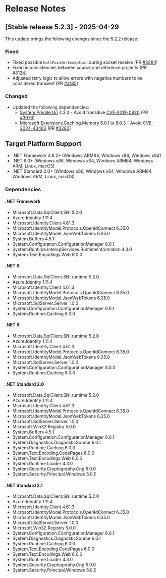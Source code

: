 # Release Notes

## [Stable release 5.2.3] - 2025-04-29

This update brings the following changes since the 5.2.2 release:

### Fixed

- Fixed possible `NullPointerException` during socket receive (PR [#3284](https://github.com/dotnet/SqlClient/pull/3284))
- Fixed inconsistencies between source and reference projects (PR [#3124](https://github.com/dotnet/SqlClient/pull/3124))
- Adjusted retry logic to allow errors with negative numbers to be considered transient (PR [#3185](https://github.com/dotnet/SqlClient/pull/3185))

### Changed

- Updated the following dependencies:
  - [System.Private.Uri](https://www.nuget.org/packages/System.Private.Uri) 4.3.2 - Avoid transitive [CVE-2019-0820](https://msrc.microsoft.com/update-guide/en-US/advisory/CVE-2019-0820) (PR [#3076](https://github.com/dotnet/SqlClient/pull/3076))
  - [Microsoft.Extensions.Caching.Memory](https://www.nuget.org/packages/Microsoft.Extensions.Caching.Memory/6.0.3) 6.0.1 to 6.0.3 - Avoid [CVE-2024-43483](https://github.com/advisories/GHSA-qj66-m88j-hmgj) (PR [#3280](https://github.com/dotnet/SqlClient/pull/3280))

## Target Platform Support

- .NET Framework 4.6.2+ (Windows ARM64, Windows x86, Windows x64)
- .NET 6.0+ (Windows x86, Windows x64, Windows ARM64, Windows ARM, Linux, macOS)
- .NET Standard 2.0+ (Windows x86, Windows x64, Windows ARM64, Windows ARM, Linux, macOS)

### Dependencies

#### .NET Framework

- Microsoft.Data.SqlClient.SNI 5.2.0 
- Azure.Identity 1.11.4
- Microsoft.Identity.Client 4.61.3
- Microsoft.IdentityModel.Protocols.OpenIdConnect 6.35.0
- Microsoft.IdentityModel.JsonWebTokens 6.35.0
- System.Buffers 4.5.1
- System.Configuration.ConfigurationManager 6.0.1
- System.Runtime.InteropServices.RuntimeInformation 4.3.0
- System.Text.Encodings.Web 6.0.0

#### .NET 6

- Microsoft.Data.SqlClient.SNI.runtime 5.2.0
- Azure.Identity 1.11.4
- Microsoft.Identity.Client 4.61.3
- Microsoft.IdentityModel.Protocols.OpenIdConnect 6.35.0
- Microsoft.IdentityModel.JsonWebTokens 6.35.0
- Microsoft.SqlServer.Server 1.0.0
- System.Configuration.ConfigurationManager 6.0.1
- System.Runtime.Caching 6.0.0

#### .NET 8

- Microsoft.Data.SqlClient.SNI.runtime 5.2.0
- Azure.Identity 1.11.4
- Microsoft.Identity.Client 4.61.3
- Microsoft.IdentityModel.Protocols.OpenIdConnect 6.35.0
- Microsoft.IdentityModel.JsonWebTokens 6.35.0
- Microsoft.SqlServer.Server 1.0.0
- System.Configuration.ConfigurationManager 8.0.0
- System.Runtime.Caching 8.0.0

#### .NET Standard 2.0

- Microsoft.Data.SqlClient.SNI.runtime 5.2.0
- Azure.Identity 1.11.4
- Microsoft.Identity.Client 4.61.3
- Microsoft.IdentityModel.Protocols.OpenIdConnect 6.35.0
- Microsoft.IdentityModel.JsonWebTokens 6.35.0
- Microsoft.SqlServer.Server 1.0.0
- Microsoft.Win32.Registry 5.0.0
- System.Buffers 4.5.1
- System.Configuration.ConfigurationManager 6.0.1
- System.Diagnostics.DiagnosticSource 6.0.1
- System.Runtime.Caching 6.0.0
- System.Text.Encoding.CodePages 6.0.0
- System.Text.Encodings.Web 6.0.0
- System.Runtime.Loader 4.3.0
- System.Security.Cryptography.Cng 5.0.0
- System.Security.Principal.Windows 5.0.0

#### .NET Standard 2.1

- Microsoft.Data.SqlClient.SNI.runtime 5.2.0
- Azure.Identity 1.11.4
- Microsoft.Identity.Client 4.61.3
- Microsoft.IdentityModel.Protocols.OpenIdConnect 6.35.0
- Microsoft.IdentityModel.JsonWebTokens 6.35.0
- Microsoft.SqlServer.Server 1.0.0
- Microsoft.Win32.Registry 5.0.0
- System.Configuration.ConfigurationManager 6.0.1
- System.Diagnostics.DiagnosticSource 6.0.1
- System.Runtime.Caching 6.0.0
- System.Text.Encoding.CodePages 6.0.0
- System.Text.Encodings.Web 6.0.0
- System.Runtime.Loader 4.3.0
- System.Security.Cryptography.Cng 5.0.0
- System.Security.Principal.Windows 5.0.0

